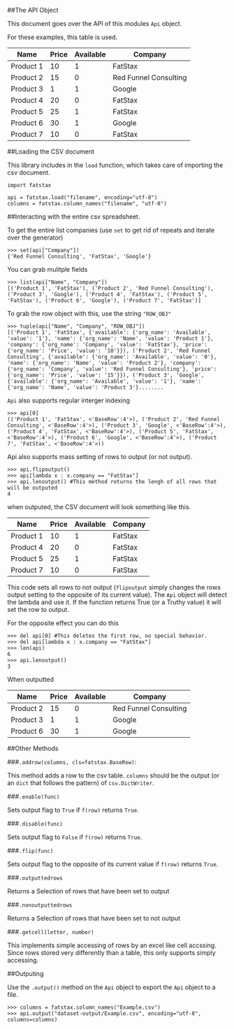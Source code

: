 ##The API Object

This document goes over the API of this modules `Api` object.

For these examples, this table is used.

| Name       | Price | Available | Company               |
|------------|-------|-----------|-----------------------|
| Product 1  | 10    | 1         | FatStax               |
| Product 2  | 15    | 0         | Red Funnel Consulting |
| Product 3  | 1     | 1         | Google                |
| Product 4  | 20    | 0         | FatStax               |
| Product 5  | 25    | 1         | FatStax               |
| Product 6  | 30    | 1         | Google                |
| Product 7  | 10    | 0         | FatStax               |


##Loading the CSV document

This library includes in the `load` function, which takes care of importing the csv document.
    
    import fatstax

    api = fatstax.load("filename", encoding="utf-8")
    columns = fatstax.column_names("filename", "utf-8")

##Interacting with the entire csv spreadsheet.
  
To get the entire list companies (use `set` to get rid of repeats and iterate over the generator)
    
    >>> set(api["Company"])
    {'Red Funnel Consulting', 'FatStax', 'Google'}

You can grab mulitple fields

    >>> list(api["Name", "Company"])
    [('Product 1', 'FatStax'), ('Product 2', 'Red Funnel Consulting'), ('Product 3', 'Google'), ('Product 4', 'FatStax'), ('Product 5', 'FatStax'), ('Product 6', 'Google'), ('Product 7', 'FatStax')]

To grab the row object with this, use the string `"ROW_OBJ"`

    >>> tuple(api["Name", "Company", "ROW_OBJ"])
    [('Product 1', 'FatStax', {'available': {'org_name': 'Available', 'value': '1'}, 'name': {'org_name': 'Name', 'value': 'Product 1'}, 'company': {'org_name': 'Company', 'value': 'FatStax'}, 'price': {'org_name': 'Price', 'value': '10'}}), ('Product 2', 'Red Funnel Consulting', {'available': {'org_name': 'Available', 'value': '0'}, 'name': {'org_name': 'Name', 'value': 'Product 2'}, 'company': {'org_name': 'Company', 'value': 'Red Funnel Consulting'}, 'price': {'org_name': 'Price', 'value': '15'}}), ('Product 3', 'Google', {'available': {'org_name': 'Available', 'value': '1'}, 'name': {'org_name': 'Name', 'value': 'Product 3'}........



`Api` also supports regular interger indexing

    >>> api[0]
    (('Product 1', 'FatStax', <'BaseRow':4'>), ('Product 2', 'Red Funnel Consulting', <'BaseRow':4'>), ('Product 3', 'Google', <'BaseRow':4'>), ('Product 4', 'FatStax', <'BaseRow':4'>), ('Product 5', 'FatStax', <'BaseRow':4'>), ('Product 6', 'Google', <'BaseRow':4'>), ('Product 7', 'FatStax', <'BaseRow':4'>))

Api also supports mass setting of rows to output (or not output).

    >>> api.flipoutput()
    >>> api[lambda x : x.company == "FatStax"]
    >>> api.lenoutput() #This method returns the lengh of all rows that will be outputed
    4

when outputed, the CSV document will look something like this.

| Name       | Price | Available | Company               |
|------------|-------|-----------|-----------------------|
| Product 1  | 10    | 1         | FatStax               |
| Product 4  | 20    | 0         | FatStax               |
| Product 5  | 25    | 1         | FatStax               |
| Product 7  | 10    | 0         | FatStax               |


This code sets all rows to not output (`flipoutput` simply changes the rows output setting to the opposite of its current value). The `Api` object will detect the lambda and use it. If the function returns True (or a Truthy value) it will set the row to output.

For the opposite effect you can do this

    >>> del api[0] #This deletes the first row, no special behavior.
    >>> del api[lambda x : x.company == "FatStax"]
    >>> len(api)
    6
    >>> api.lenoutput() 
    3

When outputted

| Name       | Price | Available | Company               |
|------------|-------|-----------|-----------------------|
| Product 2  | 15    | 0         | Red Funnel Consulting |
| Product 3  | 1     | 1         | Google                |
| Product 6  | 30    | 1         | Google                |


##Other Methods

###`.addrow(columns, cls=fatstax.BaseRow)`:
    
This method adds a row to the csv table. `columns` should be the output (or an `dict` that follows the pattern) of `csv.DictWriter`.

###`.enable(func)`
    
Sets output flag to `True` if `f(row)` returns `True`.

###`.disable(func)`
    
Sets output flag to `False` if `f(row)` returns `True`.

###`.flip(func)`
    
Sets output flag to the opposite of its current value if `f(row)` returns `True`. 

###`.outputtedrows`

Returns a Selection of rows that have been set to output

###`.nonoutputtedrows`

Returns a Selection of rows that have been set to not output

###`.getcell(letter, number)`

This implements simple accessing of rows by an excel like cell accssing. Since rows stored very differently than a table, this only supports simply accessing. 

##Outputing

Use the `.output()` method on the `Api` object to export the `Api` object to a file.

    >>> columns = fatstax.column_names("Example.csv")
    >>> api.output("dataset-output/Example.csv", encoding="utf-8", columns=columns)
